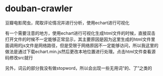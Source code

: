 # douban-crawler
豆瓣电影爬虫，爬取评论情况并进行分析，使用echart进行可视化

有一个需要注意的地方，使用echart进行可视化生成html文件的时候，直接双击打开文件的时候不一定能够正常显示，其主要原因是因为这里生成的html文件里面调用的js文件是网络路径，但是受限于网络原因不一定能够访问，所以我这里的做法是通过下载echart.min.js然后更改本地位置进行处理。点击html文件查看源码修改src就行

另外，词云的部分我没有做stopword，所以会出现一些无用词“的、了”之类的
